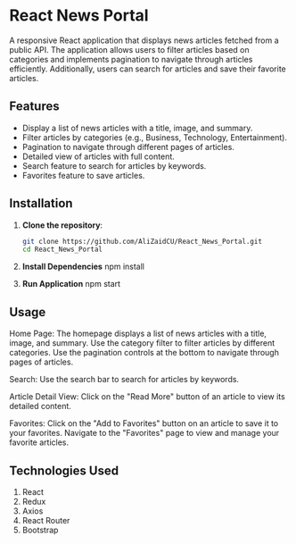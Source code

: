# React News Portal

A responsive React application that displays news articles fetched from a public API. The application allows users to filter articles based on categories and implements pagination to navigate through articles efficiently. Additionally, users can search for articles and save their favorite articles.

## Features

- Display a list of news articles with a title, image, and summary.
- Filter articles by categories (e.g., Business, Technology, Entertainment).
- Pagination to navigate through different pages of articles.
- Detailed view of articles with full content.
- Search feature to search for articles by keywords.
- Favorites feature to save articles.

## Installation

1. **Clone the repository**:

   ```bash
   git clone https://github.com/AliZaidCU/React_News_Portal.git
   cd React_News_Portal

2. **Install Dependencies**
   npm install

3. **Run Application**
   npm start

## Usage
   Home Page:
   The homepage displays a list of news articles with a title, image, and summary.
   Use the category filter to filter articles by different categories.
   Use the pagination controls at the bottom to navigate through pages of articles.

   Search:
   Use the search bar to search for articles by keywords.

   Article Detail View:
   Click on the "Read More" button of an article to view its detailed content.

   Favorites:
   Click on the "Add to Favorites" button on an article to save it to your favorites.
   Navigate to the "Favorites" page to view and manage your favorite articles.

## Technologies Used
   1. React
   2. Redux
   3. Axios
   4. React Router
   5. Bootstrap
